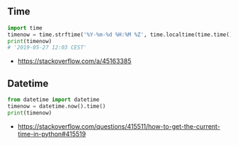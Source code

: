 ## Time

```python
import time
timenow = time.strftime('%Y-%m-%d %H:%M %Z', time.localtime(time.time()))
print(timenow) 
# '2019-05-27 12:03 CEST'
```

- https://stackoverflow.com/a/45163385

## Datetime

```python
from datetime import datetime
timenow = datetime.now().time()
print(timenow)
```

- https://stackoverflow.com/questions/415511/how-to-get-the-current-time-in-python#415519
